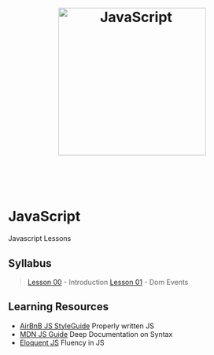 <h1 align="center">
	<br>
	<img height="300" src="https://upload.wikimedia.org/wikipedia/commons/9/99/Unofficial_JavaScript_logo_2.svg" alt="JavaScript">
	<br>
	<br>
	<br>
</h1>

# JavaScript
Javascript Lessons

## Syllabus
> [Lesson 00](https://github.com/jaimevirgen/JS/tree/master/lessons/lesson_00) - Introduction
> [Lesson 01](https://github.com/jaimevirgen/JS/tree/master/lessons/lesson_01) - Dom Events

## Learning Resources
- [AirBnB JS StyleGuide](https://github.com/airbnb/javascript) Properly written JS
- [MDN JS Guide](https://developer.mozilla.org/en-US/docs/Web/JavaScript/Guide) Deep Documentation on Syntax
- [Eloquent JS](http://eloquentjavascript.net/) Fluency in JS